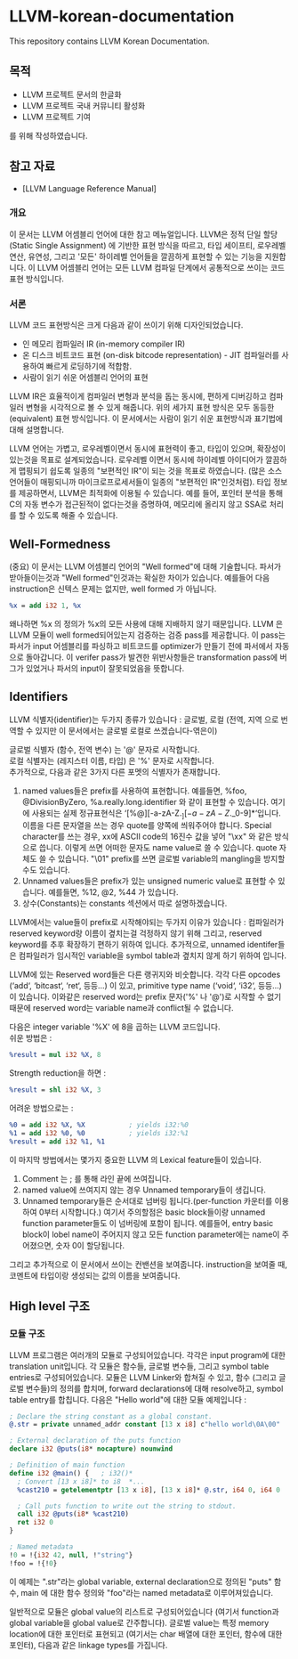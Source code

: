 # LLVM-korean-documentation

This repository contains LLVM Korean Documentation.

## 목적 
- LLVM 프로젝트 문서의 한글화
- LLVM 프로젝트 국내 커뮤니티 활성화
- LLVM 프로젝트 기여

를 위해 작성하였습니다. 

## 참고 자료
- [LLVM Language Reference Manual] 


### 개요
이 문서는 LLVM 어셈블리 언어에 대한 참고 메뉴얼입니다. LLVM은 정적 단일 할당 (Static Single Assignment) 에 기반한 표현 방식을 따르고, 타입 세이프티, 로우레벨 연산, 유연성, 그리고 '모든' 하이레벨 언어들을 깔끔하게 표현할 수 있는 기능을 지원합니다. 이 LLVM 어셈블리 언어는 모든 LLVM 컴파일 단계에서 공통적으로 쓰이는 코드 표현 방식입니다.

### 서론
LLVM 코드 표현방식은 크게 다음과 같이 쓰이기 위해 디자인되었습니다. 
- 인 메모리 컴파일러 IR (in-memory compiler IR)
- 온 디스크 비트코드 표현 (on-disk bitcode representation) - JIT 컴파일러를 사용하여 빠르게 로딩하기에 적합함.
- 사람이 읽기 쉬운 어셈블리 언어의 표현

LLVM IR은 효율적이게 컴파일러 변형과 분석을 돕는 동시에, 편하게 디버깅하고 컴파일러 변형을 시각적으로 볼 수 있게 해줍니다.
위의 세가지 표현 방식은 모두 동등한(equivalent) 표현 방식입니다. 이 문서에서는 사람이 읽기 쉬운 표현방식과 표기법에 대해 설명합니다.

LLVM 언어는 가볍고, 로우레벨이면서 동시에 표현력이 좋고, 타입이 있으며, 확장성이 있는것을 목표로 설계되었습니다. 로우레벨 이면서 동시에 하이레벨 아이디어가 깔끔하게 맵핑되기 쉽도록 일종의 "보편적인 IR"이 되는 것을 목표로 하였습니다. (많은 소스 언어들이 매핑되니까 마이크로프로세서들이 일종의 "보편적인 IR"인것처럼). 타입 정보를 제공하면서, LLVM은 최적화에 이용될 수 있습니다. 예를 들어, 포인터 분석을 통해 C의 자동 변수가 접근된적이 없다는것을 증명하여, 메모리에 올리지 않고 SSA로 처리를 할 수 있도록 해줄 수 있습니다.

## Well-Formedness
(중요) 이 문서는 LLVM 어셈블리 언어의 "Well formed"에 대해 기술합니다.
파서가 받아들이는것과 "Well formed"인것과는 확실한 차이가 있습니다. 예를들어 다음 instruction은 신텍스 문제는 없지만, well formed 가 아닙니다. 
```LLVM
%x = add i32 1, %x
```
왜나하면 %x 의 정의가 %x의 모든 사용에 대해 지배하지 않기 때문입니다. LLVM 은 LLVM 모듈이 well formed되어있는지 검증하는 검증 pass를 제공합니다. 이 pass는 파서가 input 어셈블리를 파싱하고 비트코드를 optimizer가 만들기 전에 파서에서 자동으로 돌아갑니다. 이 verifer pass가 발견한 위반사항들은 transformation pass에 버그가 있었거나 파서의 input이 잘못되었음을 뜻합니다.


## Identifiers
LLVM 식별자(identifier)는 두가지 종류가 있습니다 : 글로벌, 로컬 (전역, 지역 으로 번역할 수 있지만 이 문서에서는 글로벌 로컬로 쓰겠습니다-엮은이)

글로벌 식별자 (함수, 전역 변수) 는 '@' 문자로 시작합니다. <br>
로컬 식별자는 (레지스터 이름, 타입) 은 '%' 문자로 시작합니다. <br>
추가적으로, 다음과 같은 3가지 다른 포멧의 식별자가 존재합니다. <br>
1. named values들은 prefix를 사용하여 표현합니다. 예를들면,  %foo, @DivisionByZero, %a.really.long.identifier 와 같이 표현할 수 있습니다. 여기에 사용되는 실제 정규표현식은 ‘[%@][-a-zA-Z$._][-a-zA-Z$._0-9]*‘입니다. 이름을 다른 문자열을 쓰는 경우 quote를 양쪽에 씌워주어야 합니다. Special character를 쓰는 경우, xx에 ASCII code의 16진수 값을 넣어 "\xx" 와 같은 방식으로 씁니다. 이렇게 쓰면 어떠한 문자도 name value로 쓸 수 있습니다. quote 자체도 쓸 수 있습니다. "\01" prefix를 쓰면 글로벌 variable의 mangling을 방지할 수도 있습니다.
2. Unnamed values들은 prefix가 있는 unsigned numeric value로 표현할 수 있습니다. 예를들면, %12, @2, %44 가 있습니다.
3. 상수(Constants)는 constants 섹션에서 따로 설명하겠습니다.

LLVM에서는 value들이 prefix로 시작해야되는 두가지 이유가 있습니다 : 컴파일러가 reserved keyword랑 이름이 곂치는걸 걱정하지 않기 위해 그리고, reserved keyword를 추후 확장하기 편하기 위하여 입니다. 추가적으로, unnamed identifer들은 컴파일러가 임시적인 variable을 symbol table과 곂치지 않게 하기 위하여 입니다.

LLVM에 있는 Reserved word들은 다른 랭귀지와 비숫합니다. 각각 다른 opcodes (‘add‘, ‘bitcast‘, ‘ret‘, 등등...) 이 있고, primitive type name (‘void‘, ‘i32‘, 등등...) 이 있습니다. 이와같은 reserved word는 prefix 문자('%' 나 '@')로 시작할 수 없기 때문에 reserved word는 variable name과 conflict될 수 없습니다.

다음은 integer variable '%X' 에 8을 곱하는 LLVM 코드입니다. <br>
쉬운 방법은 :
```LLVM
%result = mul i32 %X, 8
```
Strength reduction을 하면 : 
```LLVM
%result = shl i32 %X, 3
```
어려운 방법으로는 :
```LLVM
%0 = add i32 %X, %X           ; yields i32:%0
%1 = add i32 %0, %0           ; yields i32:%1
%result = add i32 %1, %1
```
이 마지막 방법에서는 몇가지 중요한 LLVM 의 Lexical feature들이 있습니다.
1. Comment 는 ; 를 통해 라인 끝에 쓰여집니다.
2. named value에 쓰여지지 않는 경우 Unnamed temporary들이 생깁니다.
3. Unnamed temporary들은 순서대로 넘버링 됩니다.(per-function 카운터를 이용하여 0부터 시작합니다.) 여기서 주의할점은 basic block들이랑 unnamed function parameter들도 이 넘버링에 포함이 됩니다. 예를들어, entry basic block이 lobel name이 주어지지 않고 모든 function parameter에는 name이 주어졌으면, 숫자 0이 할당됩니다.

그리고 추가적으로 이 문서에서 쓰이는 컨밴션을 보여줍니다. instruction을 보여줄 때, 코멘트에 타입이랑 생성되는 값의 이름을 보여줍니다.

## High level 구조
### 모듈 구조
LLVM 프로그램은 여러개의 모듈로 구성되어있습니다. 각각은 input program에 대한 translation unit입니다. 각 모듈은 함수들, 글로벌 변수들, 그리고 symbol table entries로 구성되어있습니다. 모듈은 LLVM Linker와 합쳐질 수 있고, 함수 (그리고 글로벌 변수들)의 정의를 합치며, forward declarations에 대해 resolve하고, symbol table entry를 합칩니다. 다음은 "Hello world"에 대한 모듈 예제입니다 :
```LLVM
; Declare the string constant as a global constant.
@.str = private unnamed_addr constant [13 x i8] c"hello world\0A\00"

; External declaration of the puts function
declare i32 @puts(i8* nocapture) nounwind

; Definition of main function
define i32 @main() {   ; i32()*
  ; Convert [13 x i8]* to i8  *...
  %cast210 = getelementptr [13 x i8], [13 x i8]* @.str, i64 0, i64 0

  ; Call puts function to write out the string to stdout.
  call i32 @puts(i8* %cast210)
  ret i32 0
}

; Named metadata
!0 = !{i32 42, null, !"string"}
!foo = !{!0}
```
이 예제는 ".str"라는 global variable, external declaration으로 정의된 "puts" 함수, main 에 대한 함수 정의와 "foo"라는 named metadata로 이루어져있습니다.

일반적으로 모듈은 global value의 리스트로 구성되어있습니다 (여기서 function과 global variable을 global value로 간주합니다).
글로벌 value는 특정 memory location에 대한 포인터로 표현되고 (여기서는 char 배열에 대한 포인터, 함수에 대한 포인터), 다음과 같은 linkage types를 가집니다.
